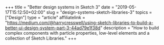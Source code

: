 +++
title = "Better design systems in Sketch 3"
date = "2019-05-17T15:12:50+02:00"
slug = "design-systems-sketch-libraries-3"
topics = ["Design"]
type = "article"
affiliatelink = "https://medium.com/@harrycresswell/using-sketch-libraries-to-build-a-better-ui-design-system-part-3-44ad79e1f38d"
description = "How to build complex components with particle properties, low-level elements and a collection of Sketch Libraries."
+++

